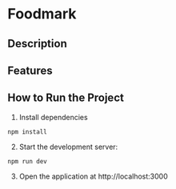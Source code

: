 # Foodmark

## Description

## Features

## How to Run the Project

1. Install dependencies

```
npm install
```

2. Start the development server:

```
npm run dev
```

3. Open the application at http://localhost:3000
